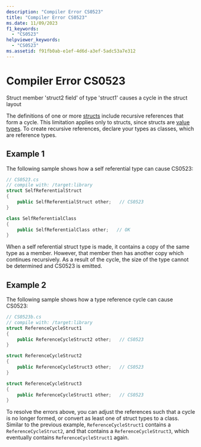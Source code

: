 ```yaml
---
description: "Compiler Error CS0523"
title: "Compiler Error CS0523"
ms.date: 11/09/2023
f1_keywords:
  - "CS0523"
helpviewer_keywords:
  - "CS0523"
ms.assetid: f91fb0ab-e1ef-4d6d-a3ef-5adc53a7e312
---
```

# Compiler Error CS0523

Struct member 'struct2 field' of type 'struct1' causes a cycle in the struct layout

 The definitions of one or more [structs](../builtin-types/struct.md) include recursive references that form a cycle. This limitation applies only to structs, since structs are [value types](../builtin-types/value-types.md). To create recursive references, declare your types as classes, which are reference types.

## Example 1

 The following sample shows how a self referential type can cause CS0523:

```csharp
// CS0523.cs
// compile with: /target:library
struct SelfReferentialStruct
{
    public SelfReferentialStruct other;   // CS0523
}

class SelfReferentialClass
{
    public SelfReferentialClass other;   // OK
}
```

When a self referential struct type is made, it contains a copy of the same type as a member. However, that member then has another copy which continues recursively. As a result of the cycle, the size of the type cannot be determined and CS0523 is emitted.

## Example 2

 The following sample shows how a type reference cycle can cause CS0523:

```csharp
// CS0523b.cs
// compile with: /target:library
struct ReferenceCycleStruct1
{
    public ReferenceCycleStruct2 other;   // CS0523
}

struct ReferenceCycleStruct2
{
    public ReferenceCycleStruct3 other;   // CS0523
}

struct ReferenceCycleStruct3
{
    public ReferenceCycleStruct1 other;   // CS0523
}
```

To resolve the errors above, you can adjust the references such that a cycle is no longer formed, or convert as least one of struct types to a class. Similar to the previous example, `ReferenceCycleStruct1` contains a `ReferenceCycleStruct2`, and that contains a `ReferenceCycleStruct3`, which eventually contains `ReferenceCycleStruct1` again.
